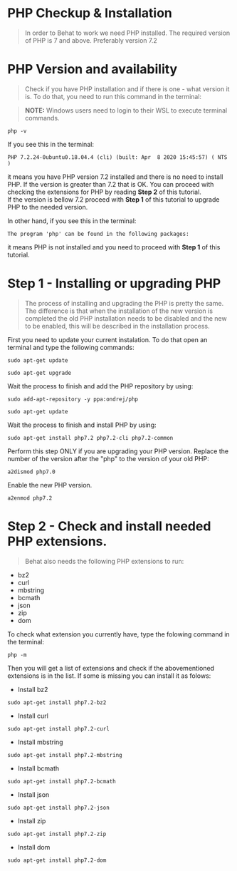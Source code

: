 # PHP Checkup & Installation
> In order to Behat to work we need PHP installed. The required version of PHP is 7 and above. Preferably version 7.2

# PHP Version and availability
> Check if you have PHP installation and if there is one - what version it is. To do that, you need to run this command in the terminal:

> **NOTE:** Windows users need to login to their WSL to execute terminal commands.
```
php -v
```
If you see this in the terminal:
```
PHP 7.2.24-0ubuntu0.18.04.4 (cli) (built: Apr  8 2020 15:45:57) ( NTS )
```
it means you have PHP version 7.2 installed and there is no need to install PHP. If the version is greater than 7.2 that is OK. You can proceed with checking the extensions for PHP by reading **Step 2** of this tutorial.  
If the version is bellow 7.2 proceed with **Step 1** of this tutorial to upgrade PHP to the needed version. 

In other hand, if you see this in the terminal:
```
The program 'php' can be found in the following packages:
```
it means PHP is not installed and you need to proceed with **Step 1** of this tutorial.

# Step 1 - Installing or upgrading PHP
> The process of installing and upgrading the PHP is pretty the same. The difference is that when the installation of the new version is completed the old PHP installation needs to be disabled and the new to be enabled, this will be described in the installation process. 

First you need to update your current instalation. To do that open an terminal and type the following commands:
```
sudo apt-get update
```
```
sudo apt-get upgrade
```
Wait the process to finish and add the PHP repository by using:
```
sudo add-apt-repository -y ppa:ondrej/php
```
```
sudo apt-get update
```
Wait the process to finish and install PHP by using:
```
sudo apt-get install php7.2 php7.2-cli php7.2-common
```
Perform this step ONLY if you are upgrading your PHP version. Replace the number of the version after the "php" to the version of your old PHP: 
```
a2dismod php7.0
```
Enable the new PHP version.
```
a2enmod php7.2
```

# Step 2 - Check and install needed PHP extensions.
> Behat also needs the following PHP extensions to run:

- bz2
- curl
- mbstring
- bcmath
- json
- zip
- dom

To check what extension you currently have, type the folowing command in the terminal:
```
php -m
```
Then you will get a list of extensions and check if the abovementioned extensions is in the list. If some is missing you can install it as folows:
- Install bz2
```
sudo apt-get install php7.2-bz2
```
- Install curl
```
sudo apt-get install php7.2-curl
```
- Install mbstring
```
sudo apt-get install php7.2-mbstring
```
- Install bcmath
```
sudo apt-get install php7.2-bcmath
```
- Install json
```
sudo apt-get install php7.2-json
```
- Install zip
```
sudo apt-get install php7.2-zip
```
- Install dom
```
sudo apt-get install php7.2-dom
```
